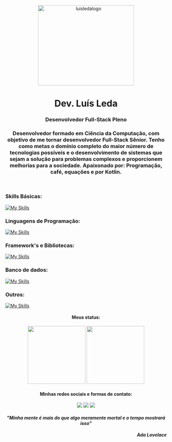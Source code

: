 <p align="center"><img alt="luisledalogo" height="250" width="300" src="https://user-images.githubusercontent.com/81451242/153656805-6ba714d9-faea-4ed2-be4d-be64638b8521.png"></p>
<div><h1 align="center">Dev. Luís Leda</h1>
<h3 align="center"><p>Desenvolvedor Full-Stack Pleno</h3></div>


<h3 align="center">Desenvolvedor formado em Ciência da Computação, com objetivo
de me tornar desenvolvedor Full-Stack Sênior. Tenho como
metas o domínio completo do maior número de tecnologias
possíveis e o desenvolvimento de sistemas que sejam a
solução para problemas complexos e proporcionem melhorias para a sociedade.
Apaixonado por:
Programação, café, equações e por Kotlin.</h3>
</br>


  <div align="left" style="display: inline_block">
  <h3>Skills Básicas:</h3>
  
  [![My Skills](https://skills.thijs.gg/icons?i=html,css,docker,git,nodejs,wordpress,androidstudio)](https://skills.thijs.gg)
  
  <h3>Linguagens de Programação:</h3>
  
  [![My Skills](https://skills.thijs.gg/icons?i=js,ts,java,kotlin,php)](https://skills.thijs.gg)
  
  <h3>Framework's e Bibliotecas:</h3>
  
  [![My Skills](https://skills.thijs.gg/icons?i=angular,laravel,spring,react,bootstrap,jquery)](https://skills.thijs.gg)
  
  <h3>Banco de dados:</h3>
  
  [![My Skills](https://skills.thijs.gg/icons?i=mysql,postgresql)](https://skills.thijs.gg)
  
  <h3>Outros:</h3>
  
  [![My Skills](https://skills.thijs.gg/icons?i=ps,ai,figma,arduino)](https://skills.thijs.gg)

 </div>
 
 
 <div align="center">
  
  <h4 align="center"> Meus status:</h4>
  
  <div>
  <img height="180em" src="https://github-readme-stats.vercel.app/api?username=luisleda&show_icons=true&theme=algolia&include_all_commits=true&count_private=true"/>
  <img height="180em" src="https://github-readme-stats.vercel.app/api/top-langs/?username=luisleda&layout=compact&langs_count=7&theme=algolia"/>
</div>


</div>

 
 
 <h4 align="center"> Minhas redes sociais e formas de contato:</h4>
 
 <div align="center">
 
 <div> 
  <a href="https://instagram.com/_luisleda" target="_blank"><img src="https://img.shields.io/badge/-Instagram-%23E4405F?style=for-the-badge&logo=instagram&logoColor=white" target="_blank"></a>
  <a href = "mailto:luis_neto@live.com"><img src="https://img.shields.io/badge/outlook-%23333?style=for-the-badge&logo=gmail&logoColor=blue" target="_blank"></a>
  <a href="https://www.linkedin.com/in/luisleda" target="_blank"><img src="https://img.shields.io/badge/-LinkedIn-%230077B5?style=for-the-badge&logo=linkedin&logoColor=white" target="_blank"></a> 

</div>
 
</div>


<h4 align="center"><em>"Minha mente é mais do que algo meramente mortal e o tempo mostrará isso"</em></h4>
<h4 align="end"><em>Ada Lovelace</em></h4>

                                                                                                
